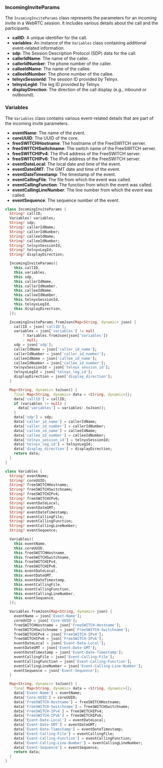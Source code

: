 ### IncomingInviteParams

The `IncomingInviteParams` class represents the parameters for an incoming invite in a WebRTC session. It includes various details about the call and the participants.

- **callID**: A unique identifier for the call.
- **variables**: An instance of the `Variables` class containing additional event-related information.
- **sdp**: The Session Description Protocol (SDP) data for the call.
- **callerIdName**: The name of the caller.
- **callerIdNumber**: The phone number of the caller.
- **calleeIdName**: The name of the callee.
- **calleeIdNumber**: The phone number of the callee.
- **telnyxSessionId**: The session ID provided by Telnyx.
- **telnyxLegId**: The leg ID provided by Telnyx.
- **displayDirection**: The direction of the call display (e.g., inbound or outbound).

### Variables

The `Variables` class contains various event-related details that are part of the incoming invite parameters.

- **eventName**: The name of the event.
- **coreUUID**: The UUID of the core.
- **freeSWITCHHostname**: The hostname of the FreeSWITCH server.
- **freeSWITCHSwitchname**: The switch name of the FreeSWITCH server.
- **freeSWITCHIPv4**: The IPv4 address of the FreeSWITCH server.
- **freeSWITCHIPv6**: The IPv6 address of the FreeSWITCH server.
- **eventDateLocal**: The local date and time of the event.
- **eventDateGMT**: The GMT date and time of the event.
- **eventDateTimestamp**: The timestamp of the event.
- **eventCallingFile**: The file from which the event was called.
- **eventCallingFunction**: The function from which the event was called.
- **eventCallingLineNumber**: The line number from which the event was called.
- **eventSequence**: The sequence number of the event.

```dart
class IncomingInviteParams {
  String? callID;
  Variables? variables;
  String? sdp;
  String? callerIdName;
  String? callerIdNumber;
  String? calleeIdName;
  String? calleeIdNumber;
  String? telnyxSessionId;
  String? telnyxLegId;
  String? displayDirection;

  IncomingInviteParams({
    this.callID,
    this.variables,
    this.sdp,
    this.callerIdName,
    this.callerIdNumber,
    this.calleeIdName,
    this.calleeIdNumber,
    this.telnyxSessionId,
    this.telnyxLegId,
    this.displayDirection,
  });

  IncomingInviteParams.fromJson(Map<String, dynamic> json) {
    callID = json['callID'];
    variables = json['variables'] != null
        ? Variables.fromJson(json['variables'])
        : null;
    sdp = json['sdp'];
    callerIdName = json['caller_id_name'];
    callerIdNumber = json['caller_id_number'];
    calleeIdName = json['callee_id_name'];
    calleeIdNumber = json['callee_id_number'];
    telnyxSessionId = json['telnyx_session_id'];
    telnyxLegId = json['telnyx_leg_id'];
    displayDirection = json['display_direction'];
  }

  Map<String, dynamic> toJson() {
    final Map<String, dynamic> data = <String, dynamic>{};
    data['callID'] = callID;
    if (variables != null) {
      data['variables'] = variables!.toJson();
    }
    data['sdp'] = sdp;
    data['caller_id_name'] = callerIdName;
    data['caller_id_number'] = callerIdNumber;
    data['callee_id_name'] = calleeIdName;
    data['callee_id_number'] = calleeIdNumber;
    data['telnyx_session_id'] = telnyxSessionId;
    data['telnyx_leg_id'] = telnyxLegId;
    data['display_direction'] = displayDirection;
    return data;
  }
}

class Variables {
  String? eventName;
  String? coreUUID;
  String? freeSWITCHHostname;
  String? freeSWITCHSwitchname;
  String? freeSWITCHIPv4;
  String? freeSWITCHIPv6;
  String? eventDateLocal;
  String? eventDateGMT;
  String? eventDateTimestamp;
  String? eventCallingFile;
  String? eventCallingFunction;
  String? eventCallingLineNumber;
  String? eventSequence;

  Variables({
    this.eventName,
    this.coreUUID,
    this.freeSWITCHHostname,
    this.freeSWITCHSwitchname,
    this.freeSWITCHIPv4,
    this.freeSWITCHIPv6,
    this.eventDateLocal,
    this.eventDateGMT,
    this.eventDateTimestamp,
    this.eventCallingFile,
    this.eventCallingFunction,
    this.eventCallingLineNumber,
    this.eventSequence,
  });

  Variables.fromJson(Map<String, dynamic> json) {
    eventName = json['Event-Name'];
    coreUUID = json['Core-UUID'];
    freeSWITCHHostname = json['FreeSWITCH-Hostname'];
    freeSWITCHSwitchname = json['FreeSWITCH-Switchname'];
    freeSWITCHIPv4 = json['FreeSWITCH-IPv4'];
    freeSWITCHIPv6 = json['FreeSWITCH-IPv6'];
    eventDateLocal = json['Event-Date-Local'];
    eventDateGMT = json['Event-Date-GMT'];
    eventDateTimestamp = json['Event-Date-Timestamp'];
    eventCallingFile = json['Event-Calling-File'];
    eventCallingFunction = json['Event-Calling-Function'];
    eventCallingLineNumber = json['Event-Calling-Line-Number'];
    eventSequence = json['Event-Sequence'];
  }

  Map<String, dynamic> toJson() {
    final Map<String, dynamic> data = <String, dynamic>{};
    data['Event-Name'] = eventName;
    data['Core-UUID'] = coreUUID;
    data['FreeSWITCH-Hostname'] = freeSWITCHHostname;
    data['FreeSWITCH-Switchname'] = freeSWITCHSwitchname;
    data['FreeSWITCH-IPv4'] = freeSWITCHIPv4;
    data['FreeSWITCH-IPv6'] = freeSWITCHIPv6;
    data['Event-Date-Local'] = eventDateLocal;
    data['Event-Date-GMT'] = eventDateGMT;
    data['Event-Date-Timestamp'] = eventDateTimestamp;
    data['Event-Calling-File'] = eventCallingFile;
    data['Event-Calling-Function'] = eventCallingFunction;
    data['Event-Calling-Line-Number'] = eventCallingLineNumber;
    data['Event-Sequence'] = eventSequence;
    return data;
  }
}
```